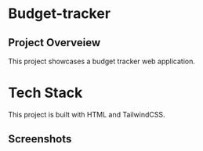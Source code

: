 # Budget-tracker
## Project Overveiew
This project showcases a budget tracker web application.
# Tech Stack
This project is built with HTML and TailwindCSS.
## Screenshots 